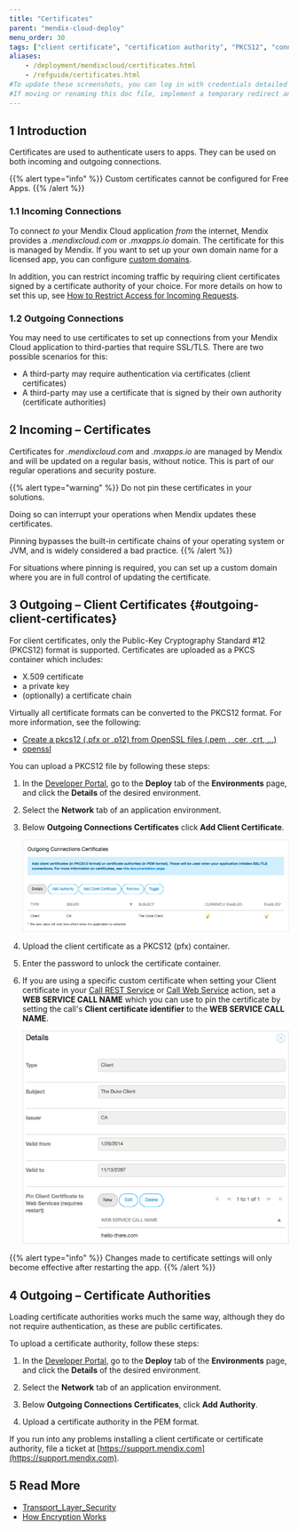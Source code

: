 ```yaml
---
title: "Certificates"
parent: "mendix-cloud-deploy"
menu_order: 30
tags: ["client certificate", "certification authority", "PKCS12", "connections"]
aliases:
    - /deployment/mendixcloud/certificates.html
    - /refguide/certificates.html
#To update these screenshots, you can log in with credentials detailed in How to Update Screenshots Using Team Apps.
#If moving or renaming this doc file, implement a temporary redirect and let the respective team know they should update the URL in the product. See Mapping to Products for more details.
---
```


## 1 Introduction

Certificates are used to authenticate users to apps. They can be used on both incoming and outgoing connections.

{{% alert type="info" %}}
Custom certificates cannot be configured for Free Apps.
{{% /alert %}}

### 1.1 Incoming Connections

To connect *to* your Mendix Cloud application *from* the internet, Mendix provides a *.mendixcloud.com* or *.mxapps.io* domain. The certificate for this is managed by Mendix. If you want to set up your own domain name for a licensed app, you can configure [custom domains](custom-domains).

In addition, you can restrict incoming traffic by requiring client certificates signed by a certificate authority of your choice. For more details on how to set this up, see [How to Restrict Access for Incoming Requests](access-restrictions).

### 1.2 Outgoing Connections

You may need to use certificates to set up connections from your Mendix Cloud application to third-parties that require SSL/TLS. There are two possible scenarios for this:

* A third-party may require authentication via certificates (client certificates)
* A third-party may use a certificate that is signed by their own authority (certificate authorities)

## 2 Incoming – Certificates

Certificates for *.mendixcloud.com* and *.mxapps.io* are managed by Mendix and will be updated on a regular basis, without notice. This is part of our regular operations and security posture.

{{% alert type="warning" %}}
Do not pin these certificates in your solutions.

Doing so can interrupt your operations when Mendix updates these certificates.

Pinning bypasses the built-in certificate chains of your operating system or JVM, and is widely considered a bad practice. 
{{% /alert %}}

For situations where pinning is required, you can set up a custom domain where you are in full control of updating the certificate.

## 3 Outgoing – Client Certificates {#outgoing-client-certificates}

For client certificates, only the Public-Key Cryptography Standard #12 (PKCS12) format is supported. Certificates are uploaded as a PKCS container which includes:

* X.509 certificate
* a private key
* (optionally) a certificate chain

Virtually all certificate formats can be converted to the PKCS12 format. For more information, see the following:

*   [Create a pkcs12 (.pfx or .p12) from OpenSSL files (.pem , .cer, .crt, ...)](https://www.tbs-certificates.co.uk/FAQ/en/288.html)
*   [openssl](https://www.openssl.org/docs/manmaster/man1/openssl.html)

You can upload a PKCS12 file by following these steps:

1. In the [Developer Portal](http://sprintr.home.mendix.com), go to the **Deploy** tab of the **Environments** page, and click the **Details** of the desired environment.

2. Select the **Network** tab of an application environment.

3.  Below **Outgoing Connections Certificates** click **Add Client Certificate**.

    ![](attachments/certificates/certificate.png)

4. Upload the client certificate as a PKCS12 (pfx) container.

5. Enter the password to unlock the certificate container.

6. If you are using a specific custom certificate when setting your Client certificate in your [Call REST Service](/refguide/call-rest-action#client-certificate) or [Call Web Service](/refguide/call-web-service-action#client-certificate) action, set a **WEB SERVICE CALL NAME** which you can use to pin the certificate by setting the call's **Client certificate identifier** to the **WEB SERVICE CALL NAME**.

    ![](attachments/certificates/certificate-details.png)

{{% alert type="info" %}}
Changes made to certificate settings will only become effective after restarting the app.
{{% /alert %}}

## 4 Outgoing – Certificate Authorities

Loading certificate authorities works much the same way, although they do not require authentication, as these are public certificates.

To upload a certificate authority, follow these steps:

1. In the [Developer Portal](http://sprintr.home.mendix.com), go to the **Deploy** tab of the **Environments** page, and click the **Details** of the desired environment.

2. Select the **Network** tab of an application environment.

3. Below **Outgoing Connections Certificates**, click **Add Authority**.

4. Upload a certificate authority in the PEM format.

If you run into any problems installing a client certificate or certificate authority, file a ticket at [https://support.mendix.com](https://support.mendix.com).

## 5 Read More

* [Transport_Layer_Security](http://en.wikipedia.org/wiki/Transport_Layer_Security)
* [How Encryption Works](http://computer.howstuffworks.com/encryption.htm)

